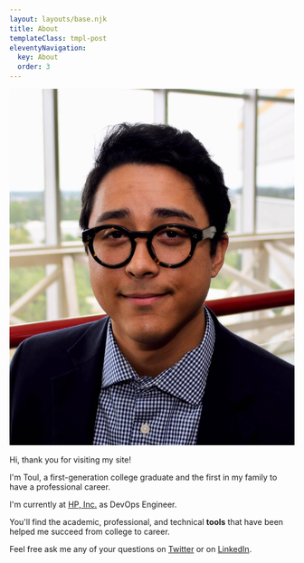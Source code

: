 ```yaml
---
layout: layouts/base.njk
title: About
templateClass: tmpl-post
eleventyNavigation:
  key: About
  order: 3
---
```



<img src = "../img/toul-at-the-toulbox.jpg" class="selfie"/>

Hi, thank you for visiting my site! 

I'm Toul, a first-generation college graduate and the first in my family to have a professional career. 

I'm currently at [HP, Inc.](https://www.linkedin.com/in/llcranmer/) as DevOps Engineer.

You'll find the academic, professional, and technical **tools** that have been helped me succeed from college to career.

Feel free ask me any of your questions on [Twitter](https://twitter.com/home) or on [LinkedIn](https://www.linkedin.com/in/llcranmer/).